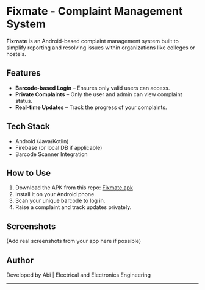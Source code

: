 # Fixmate - Complaint Management System

**Fixmate** is an Android-based complaint management system built to simplify reporting and resolving issues within organizations like colleges or hostels.

## Features

- **Barcode-based Login** – Ensures only valid users can access.
- **Private Complaints** – Only the user and admin can view complaint status.
- **Real-time Updates** – Track the progress of your complaints.

## Tech Stack

- Android (Java/Kotlin)
- Firebase (or local DB if applicable)
- Barcode Scanner Integration

## How to Use

1. Download the APK from this repo: [Fixmate.apk](./Fixmate.apk)
2. Install it on your Android phone.
3. Scan your unique barcode to log in.
4. Raise a complaint and track updates privately.

## Screenshots

(Add real screenshots from your app here if possible)

## Author

Developed by Abi | Electrical and Electronics Engineering

---
